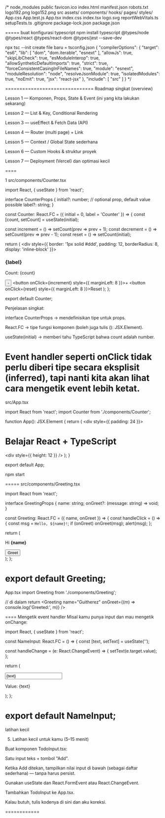 
/*
node_modules
public
  favicon.ico
  index.html
  manifest.json
  robots.txt
  logo192.png
  logo152.png
src
  assets/
  components/
  hooks/
  pages/
  styles/
  App.css
  App.test.js
  App.tsx
  index.css
  index.tsx
  logo.svg
  reportWebVitals.ts
  setupTests.ts
.gitignore
package-lock.json
package.json

=====
buat konfigurasi typescript
npm install typescript @types/node @types/react @types/react-dom @types/jest --save-dev

npx tsc --init
create file baru = tsconfig.json
{
  "compilerOptions": {
    "target": "es6",
    "lib": [
      "dom",
      "dom.iterable",
      "esnext"
    ],
    "allowJs": true,
    "skipLibCheck": true,
    "esModuleInterop": true,
    "allowSyntheticDefaultImports": true,
    "strict": true,
    "forceConsistentCasingInFileNames": true,
    "module": "esnext",
    "moduleResolution": "node",
    "resolveJsonModule": true,
    "isolatedModules": true,
    "noEmit": true,
    "jsx": "react-jsx"
  },
  "include": [
    "src"
  ]
}
*/

===============================
Roadmap singkat (overview)

Lesson 1 — Komponen, Props, State & Event (ini yang kita lakukan sekarang)

Lesson 2 — List & Key, Conditional Rendering

Lesson 3 — useEffect & Fetch Data (API)

Lesson 4 — Router (multi page) + Link

Lesson 5 — Context / Global State sederhana

Lesson 6 — Custom Hooks & struktur proyek

Lesson 7 — Deployment (Vercel) dan optimasi kecil

====

1
src/components/Counter.tsx

import React, { useState } from 'react';

interface CounterProps {
  initial?: number; // optional prop, default value possible
  label?: string;
}

const Counter: React.FC<CounterProps> = ({ initial = 0, label = 'Counter' }) => {
  const [count, setCount] = useState<number>(initial);

  const increment = () => setCount(prev => prev + 1);
  const decrement = () => setCount(prev => prev - 1);
  const reset = () => setCount(initial);

  return (
    <div style={{ border: '1px solid #ddd', padding: 12, 
    borderRadius: 8, display: 'inline-block' }}>
      <h3>{label}</h3>
      <p>Count: {count}</p>
      <button onClick={decrement}>-</button>
      <button onClick={increment} style={{ marginLeft: 8 }}>+</button>
      <button onClick={reset} style={{ marginLeft: 8 }}>Reset</button>
    </div>
  );
};

export default Counter;

Penjelasan singkat:

interface CounterProps → mendefinisikan tipe untuk props.

React.FC<CounterProps> → tipe fungsi komponen (boleh juga tulis (): JSX.Element).

useState<number>(initial) → memberi tahu TypeScript bahwa count adalah number.

Event handler seperti onClick tidak perlu diberi tipe secara eksplisit (inferred), tapi nanti kita akan lihat cara mengetik event lebih ketat.
=====

src/App.tsx

import React from 'react';
import Counter from './components/Counter';

function App(): JSX.Element {
  return (
    <div style={{ padding: 24 }}>
      <h1>Belajar React + TypeScript</h1>
      <Counter initial={5} label="Counter Utama" />
      <div style={{ height: 12 }} />
      <Counter initial={0} label="Counter Kedua" />
    </div>
  );
}

export default App;

npm start

=====
src/components/Greeting.tsx

import React from 'react';

interface GreetingProps {
  name: string;
  onGreet?: (message: string) => void;
}

const Greeting: React.FC<GreetingProps> = ({ name, onGreet }) => {
  const handleClick = () => {
    const msg = `Hello, ${name}!`;
    if (onGreet) onGreet(msg);
    alert(msg);
  };

  return (
    <div>
      <p>Hi <strong>{name}</strong></p>
      <button onClick={handleClick}>Greet</button>
    </div>
  );
};

export default Greeting;
===
App.tsx
import Greeting from './components/Greeting';

// di dalam return
<Greeting name="Guitherez" onGreet={(m) => console.log('Greeted:', m)} />

====
Mengetik event handler
Misal kamu punya input dan mau mengetik onChange:

import React, { useState } from 'react';

const NameInput: React.FC = () => {
  const [text, setText] = useState<string>('');

  const handleChange = (e: React.ChangeEvent<HTMLInputElement>) => {
    setText(e.target.value);
  };

  return (
    <div>
      <input value={text} onChange={handleChange} placeholder="Type name" />
      <p>Value: {text}</p>
    </div>
  );
};

export default NameInput;
======

latihan kecil

5) Latihan kecil untuk kamu (5–15 menit)

Buat komponen TodoInput.tsx:

Satu input teks + tombol "Add".

Ketika Add ditekan, tampilkan nilai input di bawah (sebagai daftar sederhana) — tanpa harus persist.

Gunakan useState<string> dan React.FormEvent atau React.ChangeEvent.

Tambahkan TodoInput ke App.tsx.

Kalau butuh, tulis kodenya di sini dan aku koreksi.

============